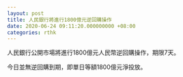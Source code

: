 ```yaml
---
layout: post
title: 人民銀行將進行1800億元逆回購操作
date: 2020-06-24 09:11:20.000000000 +08:00
categories: rthk
---
```


人民銀行公開市場將進行1800億元人民幣逆回購操作，期限7天。

今日並無逆回購到期，即單日等額1800億元淨投放。
